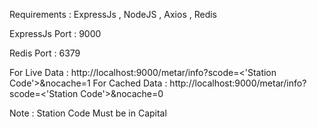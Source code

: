 Requirements : ExpressJs , NodeJS , Axios , Redis

ExpressJs Port : 9000

Redis Port : 6379

For Live Data : http://localhost:9000/metar/info?scode=<'Station Code'>&nocache=1
For Cached Data : http://localhost:9000/metar/info?scode=<'Station Code'>&nocache=0

Note : Station Code Must be in Capital